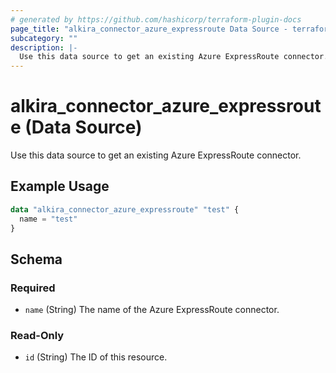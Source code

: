 ```yaml
---
# generated by https://github.com/hashicorp/terraform-plugin-docs
page_title: "alkira_connector_azure_expressroute Data Source - terraform-provider-alkira"
subcategory: ""
description: |-
  Use this data source to get an existing Azure ExpressRoute connector.
---
```


# alkira_connector_azure_expressroute (Data Source)

Use this data source to get an existing Azure ExpressRoute connector.

## Example Usage

```terraform
data "alkira_connector_azure_expressroute" "test" {
  name = "test"
}
```

<!-- schema generated by tfplugindocs -->
## Schema

### Required

- `name` (String) The name of the Azure ExpressRoute connector.

### Read-Only

- `id` (String) The ID of this resource.



